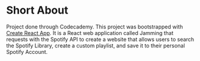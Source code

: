 # Short About
Project done through Codecademy. This project was bootstrapped with [Create React App](https://github.com/facebook/create-react-app). It is a React web application called Jamming that requests with the Spotify API to create a website that allows users to search the Spotify Library, create a custom playlist, and save it to their personal Spotify Account. 

